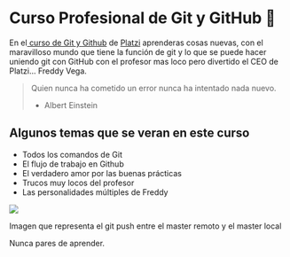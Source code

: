 # Curso Profesional de Git y GitHub  💚
En el[ curso de Git y Github](https://platzi.com/cursos/git-github/ " curso de Git y Github") de [Platzi](https://platzi.com/ "Platzi") aprenderas cosas nuevas, con el maravilloso mundo que tiene la función de git y lo que se puede hacer uniendo git con GitHub con el profesor mas loco pero divertido el CEO de Platzi... Freddy Vega.
> Quien nunca ha cometido un error nunca ha intentado nada nuevo.
> - Albert Einstein

## Algunos temas que se veran en este curso
* Todos los comandos de Git
* El flujo de trabajo en Github
* El verdadero amor por las buenas prácticas
* Trucos muy locos del profesor
* Las personalidades múltiples de Freddy

<div aling="center">
	<img src="https://i.ibb.co/1fhwysS/git-push.gif"/>
	<p>Imagen que representa el git push entre el master remoto y el master local</p>
</div>

Nunca pares de aprender.
